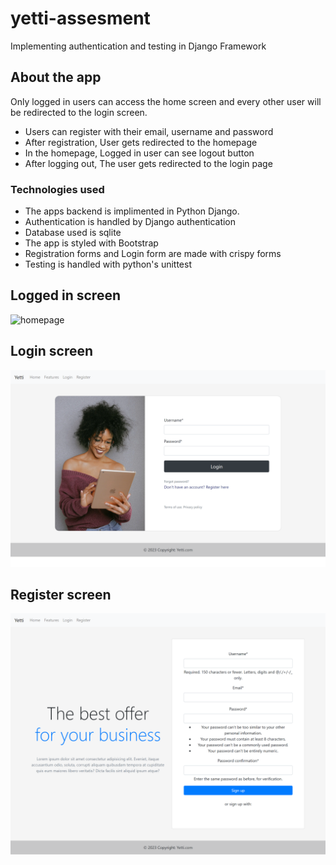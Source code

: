 # yetti-assesment
Implementing authentication and testing in Django Framework
## About the app
Only logged in users can access the home screen and every other user will be redirected to the login screen.
- Users can register with their email, username and password
- After registration, User gets redirected to the homepage
- In the homepage, Logged in  user can see logout button
- After logging out, The user gets redirected to the login page

### Technologies used
- The apps backend is implimented in Python Django.
- Authentication is handled by Django authentication
- Database used is sqlite
- The app is styled with Bootstrap
- Registration forms and Login form are made with crispy forms
- Testing is handled with python's unittest
## Logged in screen
![homepage](https://github.com/kipkoech88/yetti-assesment/blob/main/127.0.0.1_8000_(Nest%20Hub%20Max).png)
## Login screen
![login screen](https://github.com/kipkoech88/yetti-assesment/blob/main/127.0.0.1_8000_login_(Nest%20Hub%20Max).png)
## Register screen
![register screen](https://github.com/kipkoech88/yetti-assesment/blob/main/127.0.0.1_8000_register(Nest%20Hub%20Max).png)
